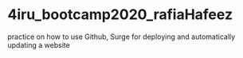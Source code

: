 # 4iru_bootcamp2020_rafiaHafeez
practice on how to use Github, Surge for deploying and automatically updating a website